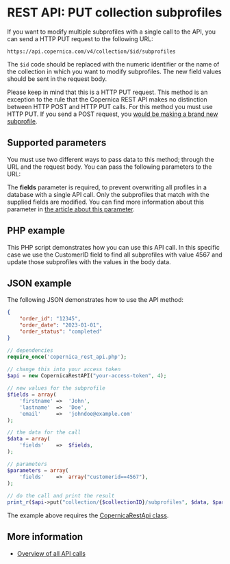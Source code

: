 # REST API: PUT collection subprofiles

If you want to modify multiple subprofiles with a single call to the API, you
can send a HTTP PUT request to the following URL:

`https://api.copernica.com/v4/collection/$id/subprofiles`

The `$id` code should be replaced with the numeric identifier or the name
of the collection in which you want to modify subprofiles. The new field values
should be sent in the request body.

Please keep in mind that this is a HTTP PUT request. This method is an
exception to the rule that the Copernica REST API makes no distinction between
HTTP POST and HTTP PUT calls. For this method you must use HTTP PUT. If you
send a POST request, you [would be making a brand new subprofile](./rest-post-collection-subprofiles.md). 

## Supported parameters

You must use two different ways to pass data to this method; through the URL and
the request body. You can pass the following parameters to the URL:

The **fields** parameter is required, to prevent overwriting all profiles in a
database with a single API call. Only the subprofiles that match with the supplied
fields are modified. You can find more information about this parameter in
[the article about this parameter](./rest-fields-parameter.md).

## PHP example

This PHP script demonstrates how you can use this API call. In this specific 
case we use the CustomerID field to find all subprofiles with value 4567 and update those subprofiles with the values in the body data.

## JSON example

The following JSON demonstrates how to use the API method:

```json
{
    "order_id": "12345",
    "order_date": "2023-01-01",
    "order_status": "completed"
}
```

```php
// dependencies
require_once('copernica_rest_api.php');
    
// change this into your access token
$api = new CopernicaRestAPI("your-access-token", 4);

// new values for the subprofile
$fields = array(
    'firstname' =>  'John',
    'lastname'  =>  'Doe',
    'email'     =>  'johndoe@example.com'
);

// the data for the call
$data = array(
    'fields'    =>  $fields,
);

// parameters
$parameters = array(
    'fields'    =>  array("customerid==4567"),
);
    
// do the call and print the result
print_r($api->put("collection/{$collectionID}/subprofiles", $data, $parameters));
```

The example above requires the [CopernicaRestApi class](rest-php).

## More information

* [Overview of all API calls](./rest-api.md)

